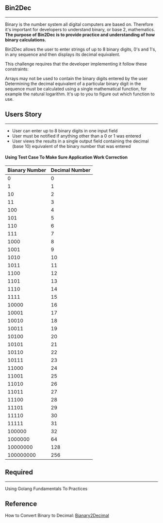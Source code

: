 ## Bin2Dec
***
Binary is the number system all digital computers are based on. Therefore it's important for developers to understand binary, or base 2, mathematics. **The purpose of Bin2Dec is to provide practice and understanding of how binary calculations.**

Bin2Dec allows the user to enter strings of up to 8 binary digits, 0's and 1's, in any sequence and then displays its decimal equivalent.

This challenge requires that the developer implementing it follow these constraints:

Arrays may not be used to contain the binary digits entered by the user
Determining the decimal equivalent of a particular binary digit in the sequence must be calculated using a single mathematical function, for example the natural logarithm. It's up to you to figure out which function to use.

## Users Story
***
*  User can enter up to 8 binary digits in one input field
* User must be notified if anything other than a 0 or 1 was entered
* User views the results in a single output field containing the decimal (base 10) equivalent of the binary number that was entered
#### Using Test Case To Make Sure Application Work Correction

|Bianary Number | Decimal Number |
|---------------|:---------------|
|0|0|
|1|	1|
|10|	2|
|11|	3|
|100|	4|
|101|	5|
|110|	6|
|111|	7|
|1000|	8|
|1001|	9|
|1010|	10|
|1011|	11|
|1100|	12|
|1101|	13|
|1110|	14|
|1111|	15|
|10000|	16|
|10001|	17|
|10010|	18|
|10011|	19|
|10100|	20|
|10101|	21|
|10110|	22|
|10111|	23|
|11000|	24|
|11001|	25|
|11010|	26|
|11011|	27|
|11100|	28|
|11101|	29|
|11110|	30|
|11111|	31|
|100000|	32|
|1000000|	64|
|10000000|	128|
|100000000|	256|

## Required
***
Using Golang Fundamentals To Practices

## Reference
How to Convert Binary to Decimal: [Bianary2Decimal](https://en.wikipedia.org/wiki/Binary_number)